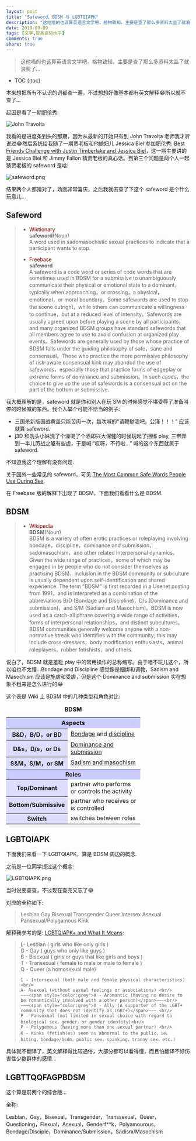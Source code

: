 ```yaml
---
layout: post
title: "Safeword、BDSM 与 LGBTQIAPK"
description: "这他喵的也该算英语言文学吧，格物致知。主要是查了那么多资料太监了就浪费了..."
date: 2019-09-09
tags: [文学,提高姿势水平]
comments: true
share: true
---
```


> 这他喵的也该算英语言文学吧，格物致知。主要是查了那么多资料太监了就浪费了...

* TOC
{:toc}


本来想把所有不认识的词都查一遍，不过想想好像基本都有英文解释😂所以就不查了...

起因是看了一期肥伦秀:

![John Travolta](https://i.loli.net/2019/09/03/wU9c1A5xRZ4Vygq.png)

我看的是进度条到头的那期，因为从最新的开始只有到 John Travolta 老师我才听说过😂然后系统给我随了一期贾老板和他媳妇儿 Jessica Biel 参加肥伦秀: [Best Friends Challenge with Justin Timberlake and Jessica Biel](https://www.youtube.com/watch?v=klo7ZlWV1kU)，这一期主要讲的是 Jessica Biel 和 Jimmy Fallon 猜贾老板的真心话。到第三个问题是两个人一起猜贾老板的 safeword 是啥:

![safeword.png](https://s4.ax1x.com/2022/02/13/HBONO1.png)

结果两个人都猜对了，场面非常喜庆，之后我就去查了下这个 safeword 是个什么玩意儿...


## Safeword


> * <span style="color:Maroon">Wiktionary</span><br/>
> **safeword**(Noun)<br/>
> A word used in sadomasochistic sexual practices to indicate that a participant wants to stop.
> 
> * <span style="color:Maroon">Freebase</span><br/>
> **safeword**<br/>
> A safeword is a code word or series of code words that are sometimes used in BDSM for a submissive to unambiguously communicate their physical or emotional state to a dominant，typically when approaching，or crossing，a physical，emotional，or moral boundary。Some safewords are used to stop the scene outright，while others can communicate a willingness to continue，but at a reduced level of intensity。Safewords are usually agreed upon before playing a scene by all participants，and many organized BDSM groups have standard safewords that all members agree to use to avoid confusion at organized play events。Safewords are generally used by those whose practice of BDSM falls under the guiding philosophy of safe，sane and consensual。Those who practice the more permissive philosophy of risk-aware consensual kink may abandon the use of safewords，especially those that practice forms of edgeplay or extreme forms of dominance and submission。In such cases，the choice to give up the use of safewords is a consensual act on the part of the bottom or submissive.


我大概理解的是，safeword 就是你和别人在玩 SM 的时候感觉不堪受辱了准备叫停的时候喊的东西。我个人举个可能不恰当的例子: 

* 三国杀新版国战黄盖只能苦肉一次，每次喊的“请鞭挞我吧，公瑾！！！” 应该就算 safeword.
* j3D 和洗头小妹洗了个澡喝了个酒即兴大保健的时候玩起了捆绑 play, 三帝弄到一半儿历战之躯有些虚，于是喊:“哎呀，不行啦...” 喊的这个东西就属于 safeword.

不知道我这个理解有没有问题.

关于国外一些常见的 safeword，可见 [The Most Common Safe Words People Use During Sex](https://www.bustle.com/p/the-most-common-safe-words-people-use-during-sex-7963114).


在 Freebase 版的解释下出现了 BDSM，下面我们看看什么是 BDSM.


## BDSM

> * <span style="color:Maroon">Wikipedia</span><br/>
> **BDSM**(Noun)<br/>
> BDSM is a variety of often erotic practices or roleplaying involving bondage，discipline，dominance and submission，sadomasochism，and other related interpersonal dynamics。Given the wide range of practices，some of which may be engaged in by people who do not consider themselves as practising BDSM，inclusion in the BDSM community or subculture is usually dependent upon self-identification and shared experience.
> The term "BDSM" is first recorded in a Usenet posting from 1991，and is interpreted as a combination of the abbreviations B/D (Bondage and Discipline)，D/s (Dominance and submission)，and S/M (Sadism and Masochism)。BDSM is now used as a catch-all phrase covering a wide range of activities，forms of interpersonal relationships，and distinct subcultures。BDSM communities generally welcome anyone with a non-normative streak who identifies with the community; this may include cross-dressers，body modification enthusiasts，animal roleplayers，rubber fetishists，and others.


说白了，BDSM 就是羞耻 play 中的常用操作的总称缩写。由于咱不玩儿这个，所以咱也不太懂...Bondage and Discipline 感觉像是捆绑和调教，Sadism and Masochism 应该是施虐和受虐，但是这个 Dominance and submission 实在想象不粗来是怎么进行的😂

这个表是 Wiki 上 BDSM 中的几种类型和角色对比:

<table class="infobox" style="width:22em;width:23em;">
<caption><strong>BDSM</strong></caption>
<tbody><tr><th colspan="2" style="text-align:center;background:#ccf;">Aspects</th></tr><tr><th scope="row" style="background:#ddf;width:40%;">B&amp;D，B/D，or BD</th><td><a href="/wiki/Bondage_(sexual)" class="mw-redirect" title="Bondage (sexual)">Bondage</a> and <a href="/wiki/Discipline_(BDSM)" title="Discipline (BDSM)">discipline</a></td></tr><tr><th scope="row" style="background:#ddf;width:40%;">D&amp;s，D/s，or Ds</th><td><a href="/wiki/Dominance_and_submission" title="Dominance and submission">Dominance and submission</a></td></tr><tr><th scope="row" style="background:#ddf;width:40%;">S&amp;M，S/M，or SM</th><td><a href="/wiki/Sadomasochism" title="Sadomasochism">Sadism and masochism</a></td></tr><tr><th colspan="2" style="text-align:center;background:#ccf;">Roles</th></tr><tr><th scope="row" style="background:#ddf;width:40%;">Top/Dominant</th><td>partner who performs or controls the activity</td></tr><tr><th scope="row" style="background:#ddf;width:40%;">Bottom/Submissive</th><td>partner who receives or is controlled</td></tr><tr><th scope="row" style="background:#ddf;width:40%;">Switch</th><td>switches between roles</td></tr></tbody></table>

## LGBTQIAPK

下面我们来看一下 LGBTQIAPK，算是 BDSM 周边的概念.

之前是一位同学提过这个概念:

![LGBTQIAPK.png](https://i.loli.net/2019/09/04/x59Sgn7kGTDXEep.png)

当时说要查查，不过现在查完又忘了😂 


对应的全称如下:

> Lesbian Gay Bisexual Transgender Queer Intersex Asexual Pansexual/Polygamous Kink

解释我参考的是: [LGBTQIAPK+ and What It Means](https://humans.media/lgbtqiapk-and-what-it-means):

> L- Lesbian ( girls who like only girls ) <br/>
> G - Gay ( guys who only like guys ) <br/>
> B - Bisexual ( girls or guys that like girls and boys ) <br/>
> T - Transexual ( female to male or male to female ) <br/>
> Q - Queer (a homosexual male) <br/>
> ~~~<span style="color:grey">Q - Questioning (when a person is unsure of their sexuality at that given time)</span>~~~ <br/>
> I - Intersexual (both male and female physical characteristics)<br/>
> A- Asexual (without sexual feelings or associations) <br/>
> ~~~<span style="color:grey">A - Aromantic (having no desire to be romantically involved with a other person)</span>~~~<br/>
> ~~~<span style="color:grey">A - Ally (A supporter of the LGBT+ community that does not identify as LGBT+)</span>~~~ <br/>
> P - Pansexual (not limited in sexual choice with regard to biological sex，gender，or gender identity)<br/>
> P - Polygamous (having more than one sexual partner) <br/>
> K - Kinks (fetish(es) seen as abnormal to the public，ie。biting，bondage/bsdm，public sex，spanking，tranny sex，etc.) 

具体就不翻译了，英文解释得比较通俗，大部分都可以看得懂，而且怕翻译不好伤害性少数群体的感情...

## LGBTTQQFAGPBDSM	

这个算是前两个的综合版...

全称:

Lesbian，Gay，Bisexual，Transgender，Transsexual，Queer，Questioning，Flexual，Asexual，Genderf**k，Polyamourous，Bondage/Disciple，Dominance/Submission，Sadism/Masochism